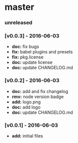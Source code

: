 # master

### unreleased

### [v0.0.3] - 2016-06-03
- **doc:** fix bugs
- **fix:** babel plugins and presets
- **fix:** pkg.license
- **doc:** update license
- **doc:** update CHANGELOG.md

### [v0.0.2] - 2016-06-03
- **doc:** add and fix changelog
- **rmv:** node version badge
- **add:** logo.png
- **doc:** add logo
- **doc:** update CHANGELOG.md

### [v0.0.1] - 2016-06-03
- **add:** initial files